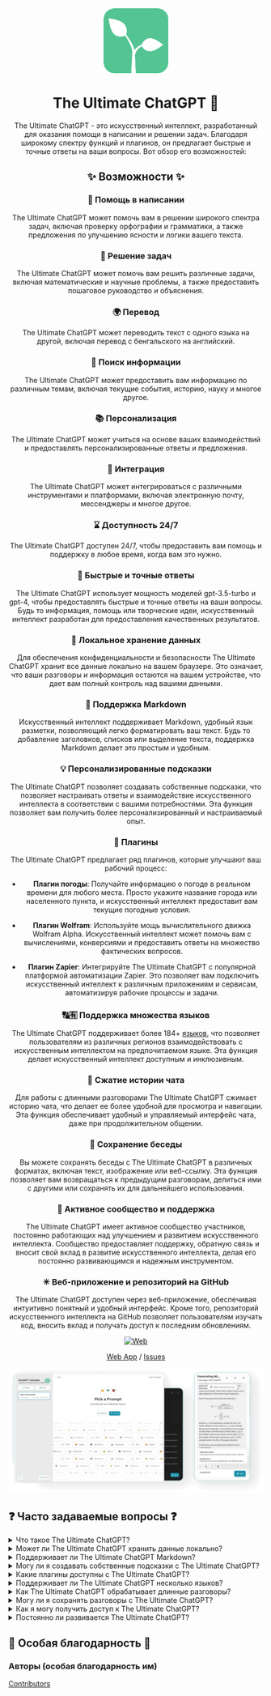 <div align="center">
<img src="./../../docs/images/icon.png" alt="The Ultimate ChatGPT Icon"/>

<h1 align="center">The Ultimate ChatGPT 🌟</h1>

The Ultimate ChatGPT - это искусственный интеллект, разработанный для оказания помощи в написании и решении задач. Благодаря широкому спектру функций и плагинов, он предлагает быстрые и точные ответы на ваши вопросы. Вот обзор его возможностей:

## ✨ Возможности ✨

### 📝 Помощь в написании
The Ultimate ChatGPT может помочь вам в решении широкого спектра задач, включая проверку орфографии и грамматики, а также предложения по улучшению ясности и логики вашего текста.

### 💭 Решение задач
The Ultimate ChatGPT может помочь вам решить различные задачи, включая математические и научные проблемы, а также предоставить пошаговое руководство и объяснения.

### 🌍 Перевод
The Ultimate ChatGPT может переводить текст с одного языка на другой, включая перевод с бенгальского на английский.

### 📑 Поиск информации
The Ultimate ChatGPT может предоставить вам информацию по различным темам, включая текущие события, историю, науку и многое другое.

### 📚 Персонализация
The Ultimate ChatGPT может учиться на основе ваших взаимодействий и предоставлять персонализированные ответы и предложения.

### 📎 Интеграция
The Ultimate ChatGPT может интегрироваться с различными инструментами и платформами, включая электронную почту, мессенджеры и многое другое.

### ⌛ Доступность 24/7
The Ultimate ChatGPT доступен 24/7, чтобы предоставить вам помощь и поддержку в любое время, когда вам это нужно.

### 🚀 Быстрые и точные ответы

The Ultimate ChatGPT использует мощность моделей gpt-3.5-turbo и gpt-4, чтобы предоставлять быстрые и точные ответы на ваши вопросы. Будь то информация, помощь или творческие идеи, искусственный интеллект разработан для предоставления качественных результатов.

### 💾 Локальное хранение данных

Для обеспечения конфиденциальности и безопасности The Ultimate ChatGPT хранит все данные локально на вашем браузере. Это означает, что ваши разговоры и информация остаются на вашем устройстве, что дает вам полный контроль над вашими данными.

### 🔢 Поддержка Markdown

Искусственный интеллект поддерживает Markdown, удобный язык разметки, позволяющий легко форматировать ваш текст. Будь то добавление заголовков, списков или выделение текста, поддержка Markdown делает это простым и удобным.

### 💡 Персонализированные подсказки

The Ultimate ChatGPT позволяет создавать собственные подсказки, что позволяет настраивать ответы и взаимодействие искусственного интеллекта в соответствии с вашими потребностями. Эта функция позволяет вам получить более персонализированный и настраиваемый опыт.

### 🔆 Плагины

The Ultimate ChatGPT предлагает ряд плагинов, которые улучшают ваш рабочий процесс:

- **Плагин погоды**: Получайте информацию о погоде в реальном времени для любого места. Просто укажите название города или населенного пункта, и искусственный интеллект предоставит вам текущие погодные условия.

- **Плагин Wolfram**: Используйте мощь вычислительного движка Wolfram Alpha. Искусственный интеллект может помочь вам с вычислениями, конверсиями и предоставить ответы на множество фактических вопросов.

- **Плагин Zapier**: Интегрируйте The Ultimate ChatGPT с популярной платформой автоматизации Zapier. Это позволяет вам подключить искусственный интеллект к различным приложениям и сервисам, автоматизируя рабочие процессы и задачи.

### 🔠🈶 Поддержка множества языков

The Ultimate ChatGPT поддерживает более 184+ [языков](./SUPPORTED_LANGUAGES.md), что позволяет пользователям из различных регионов взаимодействовать с искусственным интеллектом на предпочитаемом языке. Эта функция делает искусственный интеллект доступным и инклюзивным.

### 💬 Сжатие истории чата

Для работы с длинными разговорами The Ultimate ChatGPT сжимает историю чата, что делает ее более удобной для просмотра и навигации. Эта функция обеспечивает удобный и управляемый интерфейс чата, даже при продолжительном общении.

### 📂 Сохранение беседы

Вы можете сохранять беседы с The Ultimate ChatGPT в различных форматах, включая текст, изображение или веб-ссылку. Эта функция позволяет вам возвращаться к предыдущим разговорам, делиться ими с другими или сохранять их для дальнейшего использования.

### 🔑 Активное сообщество и поддержка

The Ultimate ChatGPT имеет активное сообщество участников, постоянно работающих над улучшением и развитием искусственного интеллекта. Сообщество предоставляет поддержку, обратную связь и вносит свой вклад в развитие искусственного интеллекта, делая его постоянно развивающимся и надежным инструментом.

### ✳ Веб-приложение и репозиторий на GitHub

The Ultimate ChatGPT доступен через веб-приложение, обеспечивая интуитивно понятный и удобный интерфейс. Кроме того, репозиторий искусственного интеллекта на GitHub позволяет пользователям изучать код, вносить вклад и получать доступ к последним обновлениям.

[![Web][Web-image]][web-url]

[Web App](https://chatgpt.kiask.xyz/) / [Issues](https://github.com/ki-ask/The-Ultimate-ChatGPT/issues)

[web-url]: https://chatgpt.kiask.xyz
   
[download-url]: https://github.com/ki-ask/The-Ultimate-ChatGPT/releases

[Web-image]: https://img.shields.io/badge/Web-PWA-orange?logo=microsoftedge

![cover](./../../docs/images/cover.png)

</div>

## ❓ Часто задаваемые вопросы ❓

<details>
<summary>Что такое The Ultimate ChatGPT?</summary>
The Ultimate ChatGPT - это искусственный интеллект, обеспечивающий быстрые и точные ответы на ваши вопросы и предлагающий различные функции и плагины для улучшения ваших навыков письма и решения задач.
</details>

<details>
<summary>Может ли The Ultimate ChatGPT хранить данные локально?</summary>
Да, The Ultimate ChatGPT может хранить все данные локально на вашем браузере, обеспечивая конфиденциальность и безопасность.
</details>

<details>
<summary>Поддерживает ли The Ultimate ChatGPT Markdown?</summary>
Да, The Ultimate ChatGPT поддерживает Markdown, позволяющий форматировать ваш текст и создавать структурированный контент.
</details>

<details>
<summary>Могу ли я создавать собственные подсказки с The Ultimate ChatGPT?</summary>
Да, вы можете создавать собственные подсказки и настраивать взаимодействие с The Ultimate ChatGPT.
</details>

<details>
<summary>Какие плагины доступны с The Ultimate ChatGPT?</summary>
The Ultimate ChatGPT предлагает плагины, такие как погода, Wolfram и Zapier, которые упрощают вашу работу и предоставляют дополнительные функции.
</details>

<details>
<summary>Поддерживает ли The Ultimate ChatGPT несколько языков?</summary>
Да, The Ultimate ChatGPT имеет встроенные подсказки на нескольких языках, позволяющие вам общаться на предпочитаемом языке.
</details>

<details>
<summary>Как The Ultimate ChatGPT обрабатывает длинные разговоры?</summary>
The Ultimate ChatGPT сжимает историю чата, чтобы обрабатывать длинные разговоры эффективно и обеспечивать плавный опыт взаимодействия.
</details>

<details>
<summary>Могу ли я сохранять разговоры с The Ultimate ChatGPT?</summary>
Да, вы можете сохранять разговоры в текстовом, графическом или веб-формате с помощью функции KiAsk Share.
</details>

<details>
<summary>Как я могу получить доступ к The Ultimate ChatGPT?</summary>
The Ultimate ChatGPT доступен в виде веб-приложения, и вы также можете получить доступ к репозиторию на GitHub для получения поддержки и дополнительных функций.
</details>

<details>
<summary>Постоянно ли развивается The Ultimate ChatGPT?</summary>
Да, The Ultimate ChatGPT постоянно развивается с помощью обновлений и улучшений, и у него есть активное сообщество участников.
</details>

## 🎉 Особая благодарность 🎉

### Авторы (особая благодарность им)

[Contributors](https://github.com/Yidadaa/ChatGPT-Next-Web/graphs/contributors)